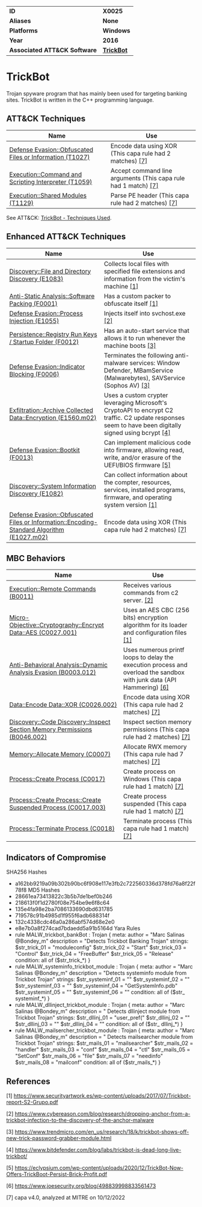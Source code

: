 <table>
<tr>
<td><b>ID</b></td>
<td><b>X0025</b></td>
</tr>
<tr>
<td><b>Aliases</b></td>
<td><b>None</b></td>
</tr>
<tr>
<td><b>Platforms</b></td>
<td><b>Windows</b></td>
</tr>
<tr>
<td><b>Year</b></td>
<td><b>2016</b></td>
</tr>
<tr>
<td><b>Associated ATT&CK Software</b></td>
<td><b><a href="https://attack.mitre.org/software/S0266/">TrickBot</a></b></td>
</tr>
</table>


# TrickBot

Trojan spyware program that has mainly been used for targeting banking sites. TrickBot is written in the C++ programming language.


## ATT&CK Techniques

|Name|Use|
|---|---|
|[Defense Evasion::Obfuscated Files or Information (T1027)](https://attack.mitre.org/techniques/T1027)|Encode data using XOR (This capa rule had 2 matches) [[7]](#7) |
|[Execution::Command and Scripting Interpreter (T1059)](https://attack.mitre.org/techniques/T1059)|Accept command line arguments (This capa rule had 1 match) [[7]](#7) |
|[Execution::Shared Modules (T1129)](https://attack.mitre.org/techniques/T1129)|Parse PE header (This capa rule had 2 matches) [[7]](#7) |

See ATT&CK: [TrickBot - Techniques Used](https://attack.mitre.org/software/S0266/).

## Enhanced ATT&CK Techniques

|Name|Use|
|---|---|
|[Discovery::File and Directory Discovery (E1083)](../discovery/file-and-directory-discovery.md)|Collects local files with specified file extensions and information from the victim's machine [[1]](#1) |
|[Anti-Static Analysis::Software Packing (F0001)](../anti-static-analysis/software-packing.md)|Has a custom packer to obfuscate itself  [[1]](#1) |
|[Defense Evasion::Process Injection (E1055)](../defense-evasion/process-injection.md)|Injects itself into svchost.exe  [[2]](#2) |
|[Persistence::Registry Run Keys / Startup Folder (F0012)](../persistence/registry-run-keys-startup-folder.md)|Has an auto-start service that allows it to run whenever the machine boots  [[3]](#3) |
|[Defense Evasion::Indicator Blocking (F0006)](../defense-evasion/indicator-blocking.md)|Terminates the following anti-malware services: Window Defender, MBamService (Malwarebytes), SAVService (Sophos AV) [[3]](#3) |
|[Exfiltration::Archive Collected Data::Encryption (E1560.m02)](../exfiltration/archive-collected-data.md)|Uses a custom crypter leveraging Microsoft's CryptoAPI to encrypt C2 traffic. C2 update responses seem to have been digitally signed using bcrypt  [[4]](#4) |
|[Defense Evasion::Bootkit (F0013)](../defense-evasion/bootkit.md)|Can implement malicious code into firmware, allowing read, write, and/or erasure of the UEFI/BIOS firmware  [[5]](#5) |
|[Discovery::System Information Discovery (E1082)](../discovery/system-information-discovery.md)|Can collect information about the compter, resources, services, installed programs, firmware, and operating system version [[1]](#1) |
|[Defense Evasion::Obfuscated Files or Information::Encoding-Standard Algorithm (E1027.m02)](../defense-evasion/obfuscated-files-or-information.md)|Encode data using XOR (This capa rule had 2 matches) [[7]](#7) |

## MBC Behaviors

|Name|Use|
|---|---|
|[Execution::Remote Commands (B0011)](../execution/remote-commands.md)|Receives various commands from c2 server.  [[2]](#2) |
|[Micro-Objective::Cryptography::Encrypt Data::AES (C0027.001)](../micro-behaviors/cryptography/encrypt-data.md)|Uses an AES CBC (256 bits) encryption algorithm for its loader and configuration files  [[1]](#1) |
|[Anti-Behavioral Analysis::Dynamic Analysis Evasion (B0003.012)](../anti-behavioral-analysis/dynamic-analysis-evasion.md)|Uses numerous printf loops to delay the execution process and overload the sandbox with junk data (API Hammering) [[6]](#6) |
|[Data::Encode Data::XOR (C0026.002)](../micro-behaviors/data/encode-data.md)|Encode data using XOR (This capa rule had 2 matches) [[7]](#7) |
|[Discovery::Code Discovery::Inspect Section Memory Permissions (B0046.002)](../discovery/code-discovery.md)|Inspect section memory permissions (This capa rule had 2 matches) [[7]](#7) |
|[Memory::Allocate Memory (C0007)](../micro-behaviors/memory/allocate-memory.md)|Allocate RWX memory (This capa rule had 7 matches) [[7]](#7) |
|[Process::Create Process (C0017)](../micro-behaviors/process/create-process.md)|Create process on Windows (This capa rule had 1 match) [[7]](#7) |
|[Process::Create Process::Create Suspended Process (C0017.003)](../micro-behaviors/process/create-process.md)|Create process suspended (This capa rule had 1 match) [[7]](#7) |
|[Process::Terminate Process (C0018)](../micro-behaviors/process/terminate-process.md)|Terminate process (This capa rule had 1 match) [[7]](#7) |

## Indicators of Compromise

SHA256 Hashes
- a162bb9219a09b302b90bc6f908e117e3fb2c722560336d378fd76a8f22f78f8
MD5 Hashes
- 28661ea73413822c3b5b7de1bef0b246
- 218613f0f1d2780f08e754be9e6f8c64
- 135e4fa98e2ba7086133690dbd631785
- 719578c91b4985d1f955f6adb688314f
- 132c4338cdc46a0a286abf574d68e2e0
- e8e7b0a8f274cad7bdaedd5a91b5164d
Yara Rules
- rule MALW_trickbot_bankBot : Trojan { meta: author = "Marc Salinas @Bondey_m" description = "Detects Trickbot Banking Trojan" strings: $str_trick_01 = "moduleconfig" $str_trick_02 = "Start" $str_trick_03 = "Control" $str_trick_04 = "FreeBuffer" $str_trick_05 = "Release" condition: all of ($str_trick_*) }
- rule MALW_systeminfo_trickbot_module : Trojan { meta: author = "Marc Salinas @Bondey_m" description = "Detects systeminfo module from Trickbot Trojan" strings: $str_systeminf_01 = "" $str_systeminf_02 = "" $str_systeminf_03 = "" $str_systeminf_04 = "GetSystemInfo.pdb" $str_systeminf_05 = "" $str_systeminf_06 = "" condition: all of ($str_ systeminf_*) }
- rule MALW_dllinject_trickbot_module : Trojan { meta: author = "Marc Salinas @Bondey_m" description = " Detects dllinject module from Trickbot Trojan" strings: $str_dllinj_01 = "user_pref(" $str_dllinj_02 = "" $str_dllinj_03 = "" $str_dllinj_04 = "" condition: all of ($str_ dllinj_*) }
- rule MALW_mailsercher_trickbot_module : Trojan { meta: author = "Marc Salinas @Bondey_m" description = " Detects mailsearcher module from Trickbot Trojan" strings: $str_mails_01 = "mailsearcher" $str_mails_02 = "handler" $str_mails_03 = "conf" $str_mails_04 = "ctl" $str_mails_05 = "SetConf" $str_mails_06 = "file" $str_mails_07 = "needinfo" $str_mails_08 = "mailconf" condition: all of ($str_mails_*) }

## References

<a name="1">[1]</a> https://www.securityartwork.es/wp-content/uploads/2017/07/Trickbot-report-S2-Grupo.pdf

<a name="2">[2]</a> https://www.cybereason.com/blog/research/dropping-anchor-from-a-trickbot-infection-to-the-discovery-of-the-anchor-malware

<a name="3">[3]</a> https://www.trendmicro.com/en_us/research/18/k/trickbot-shows-off-new-trick-password-grabber-module.html

<a name="4">[4]</a> https://www.bitdefender.com/blog/labs/trickbot-is-dead-long-live-trickbot/

<a name="5">[5]</a> https://eclypsium.com/wp-content/uploads/2020/12/TrickBot-Now-Offers-TrickBoot-Persist-Brick-Profit.pdf

<a name="6">[6]</a> https://www.joesecurity.org/blog/498839998833561473

<a name="7">[7]</a> capa v4.0, analyzed at MITRE on 10/12/2022

